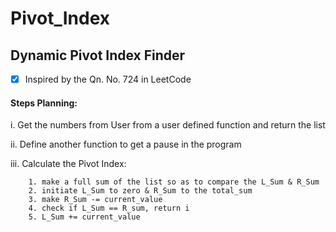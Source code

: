# Pivot_Index
## Dynamic Pivot Index Finder
- [x] Inspired by the Qn. No. 724 in LeetCode



#### Steps Planning:

i. Get the numbers from User from a user defined function and return the list

ii. Define another function to get a pause in the program

iii. Calculate the Pivot Index:

        1. make a full sum of the list so as to compare the L_Sum & R_Sum
        2. initiate L_Sum to zero & R_Sum to the total_sum
        3. make R_Sum -= current_value
        4. check if L_Sum == R_sum, return i
        5. L_Sum += current_value
